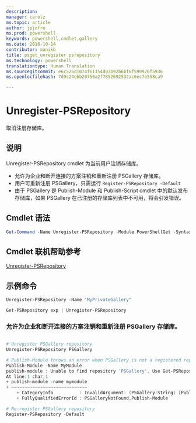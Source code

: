 ```yaml
---
description: 
manager: carolz
ms.topic: article
author: jpjofre
ms.prod: powershell
keywords: powershell,cmdlet,gallery
ms.date: 2016-10-14
contributor: manikb
title: psget_unregister psrepository
ms.technology: powershell
translationtype: Human Translation
ms.sourcegitcommit: e6c526d1074f61154d03b92b6bf6f599976f5936
ms.openlocfilehash: 7d9c24ebb20756a2f7852692532ac6ec7e558ca9

---
```


# Unregister-PSRepository

取消注册存储库。

## 说明

Unregister-PSRepository cmdlet 为当前用户注销存储库。
- 允许为企业和断开连接的方案注销和重新注册 PSGallery 存储库。
- 用户可重新注册 PSGallery，只需运行 `Register-PSRepository -Default`
- 由于 PSGallery 是 Publish-Module 和 Publish-Script cmdlet 中的默认发布存储库，如果 PSGallery 在已注册的存储库列表中不可用，将会引发错误。

## Cmdlet 语法

```powershell
Get-Command -Name Unregister-PSRepository -Module PowerShellGet -Syntax
```
## Cmdlet 联机帮助参考

[Unregister-PSRepository](http://go.microsoft.com/fwlink/?LinkID=517130)

## 示例命令

```powershell
Unregister-PSRepository -Name "MyPrivateGallery"

Get-PSRepository exp | Unregister-PSRepository
```

### 允许为企业和断开连接的方案注销和重新注册 PSGallery 存储库。
```powershell

# Unregister PSGallery repository
Unregister-PSRepository PSGallery

# Publish-Module throws an error when PSGallery is not a registered repository
Publish-Module -Name MyModule
publish-module : Unable to find repository 'PSGallery'. Use Get-PSRepository to see all available repositories. Try again after specifying a valid repository name. You can use 'Register-PSRepository -Default' to register the PSGallery repository.
At line:1 char:1
+ publish-module -name mymodule
+ ~~~~~~~~~~~~~~~~~~~~~~~~~~~~~
    + CategoryInfo          : InvalidArgument: (PSGallery:String) [Publish-Module], ArgumentException
    + FullyQualifiedErrorId : PSGalleryNotFound,Publish-Module

# Re-register PSGallery repository
Register-PSRepository -Default
```




<!--HONumber=Oct16_HO2-->



